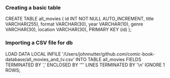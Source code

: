 ### Creating a basic table
CREATE TABLE all_movies (
    id INT NOT NULL AUTO_INCREMENT,
    title VARCHAR(255),
    format VARCHAR(30),
    year VARCHAR(10),
    genre VARCHAR(30),
    location VARCHAR(30),
    PRIMARY KEY (id)
);

### Importing a CSV file for db
LOAD DATA LOCAL INFILE '/Users/johnnutter/github.com/comic-book-database/all_movies_and_tv.csv' 
INTO TABLE all_movies 
FIELDS TERMINATED BY ',' 
ENCLOSED BY '"'
LINES TERMINATED BY '\n'
IGNORE 1 ROWS;